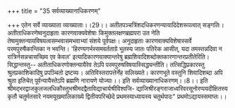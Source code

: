 +++
title = "35 सर्वव्याख्यानाधिकरणम्"

+++
एतेन सर्वे व्याख्याता व्याख्याताः।।29।। अतीतपञ्चत्रिंशदधिकरणन्यायादिदेशरूपत्वात् सङ्गतिः। अतीताधिकरणेष्वनुदाहृताः कारणवाक्यवेशेषाः किमुक्तलक्षणब्रह्मपरा उत नेति तेषामुक्तन्यायविषयत्वसम्भवासमभवाभ्यां संशये पूर्वपक्षः। अनुदाहृताः कारणवाक्यविशेषास्सर्वे परमपुरुषैकान्तिका न भवन्ति। 'हिरण्यगर्भस्समवर्तताग्रे भूतस्य जातः पतिरेक आसीत्, यदा तमस्तन्नदिवा न रात्रिर्नसन्नचासच्छिव एव केवल' इत्यादिकारणवाक्यान्तरेषु ब्रह्मशिवादिशब्दोक्तकारणान्तरप्रतीतेरिति। सिद्धान्तस्तु-- अतीताधिकरणोक्तन्यायैरेव तेऽपि परमपुरुषविषयास्सिद्ध्यन्तीति। तत्सिद्धिप्रकारस्तु श्रुतप्रकाशिकादिषु प्रपञ्चितो द्रष्टव्यः। अतिविस्तरापत्तेर्नेह सलिख्यते। कारणभूते वस्तुनि शिवादिशब्दा अपि श्रुता इतिचेत् पूर्वन्यायैस्तेऽपि ब्रह्मणि नारायणे योज्याः।। इति सर्वव्याख्यानाधिकरणम्।।8।। इति श्रीमद्भरद्वाजकुलजलधिकौस्तुभश्रीमदद्वैताविद्याचार्यश्रीविश्वजि- द्याजिश्रीरङ्गराजाध्वरिवरसूनोरप्पयदीक्षितस्य कृतौ चतुर्मतसारे नयमयूखमालिकाख्ये द्वितीयपरिच्छेदे प्रथमस्याध्यायस्य चतुर्थपादः" प्रथमोऽद्यायस्समाप्तः।।